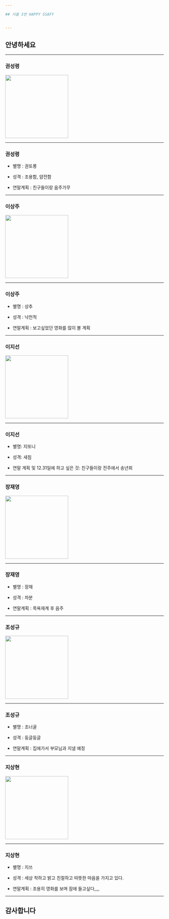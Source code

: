 ```yaml
---

## 서울 3반 HAPPY SSAFY


---
```



## 안녕하세요


---

### 권성령

<img src="https://scontent-icn1-1.xx.fbcdn.net/v/t1.0-9/37791121_1040293079469049_8332624338247221248_n.jpg?_nc_cat=101&_nc_ht=scontent-icn1-1.xx&oh=3860e7f5a0b8f69eddf251c3d97a3e15&oe=5C99C639" width = 200 >

---
### 권성령



* 별명 :  권또롱

* 성격 : 조용함, 얌전함

* 연말계획 : 친구들이랑 음주가무

---

### 이상주

<img src="http://tjscoop.shopmaul.co.kr/image/up_img/detail/goods_475/%EA%BD%83%EC%83%81%EC%B6%941.jpg" width = 200>

---
### 이상주



* 별명 : 상추

* 성격 : 낙천적

* 연말계획 : 보고싶었던 영화를 많이 볼 계획


---

### 이지선

<img src="http://jjalbang.today/jj1DC.jpg" width = 200>

---
### 이지선



* 별명: 지또니

* 성격: 새침

* 연말 계획 및 12.31일에 하고 싶은 것: 친구들이랑 전주에서 송년회

---

### 장재영

<img src="https://s.gae9.com/trend/6384dccb2718f867.orig" width =200>

---
### 장재영



* 별명 : 장재

* 성격 : 차분

* 연말계획 : 목욕재계 후 음주


---

### 조성규

<img src="http://thumb1.photo.cloud.naver.com/3472392319814472236?type=m3&setidc=2&filelink=fVrQbtlk8IbnamlaYWii0yRi9c9W4fZNAsH3TMwzpfcHevwGctjqMxetUKOJDC3OU0sYsrIKCqBL1zN6TGMKigU=&authtoken=hceYpcJpVK4asgm2T95SAQI=" width =200>

---
### 조성규



* 별명 : 조너굴

* 성격 : 둥글둥글

* 연말계획 : 집에가서 부모님과 지낼 예정 

---

### 지상현

<img src="http://thumb1.photo.cloud.naver.com/3472385905801413148?type=m3&setidc=2&filelink=1ipg6a71umgJk625K3V098dNwhchEJgsYP/2O6+XKvwtQonktKi8rSlBVh6UwoptWW1KmIr0aBL37X4GpsbblgI=&authtoken=iqwjx+rHkw+2/ECk8lbEgwI=" width = 200>

---
### 지상현



* 별명 : 지쓰

* 성격 : 세상 착하고 밝고 친절하고 따뜻한 마음을 가지고 있다.

* 연말계획 : 조용히 영화를 보며 잠에 들고싶다,,,,

---

## 감사합니다 
